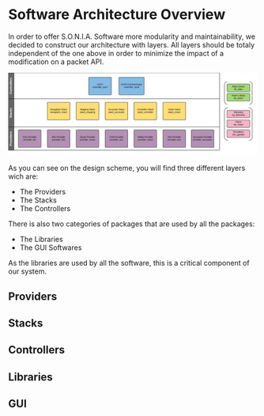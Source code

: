 Software Architecture Overview
==============================

In order to offer S.O.N.I.A. Software more modularity and maintainability, we decided to construct our architecture with layers. All layers should be totaly independent of the one above in order to minimize the impact of a modification on a packet API.

![AUV7 Design](../assets/img/software_auv7_design.jpeg)

As you can see on the design scheme, you will find three different layers wich are:

- The Providers
- The Stacks
- The Controllers

There is also two categories of packages that are used by all the packages:

- The Libraries
- The GUI Softwares

As the libraries are used by all the software, this is a critical component of our system.

Providers
---------

Stacks
------

Controllers
-----------

Libraries
---------

GUI
---
